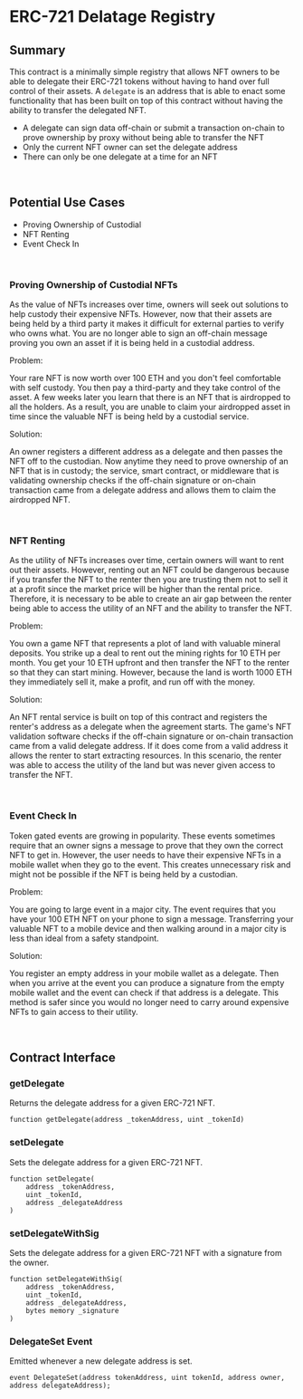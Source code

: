 # ERC-721 Delatage Registry

## Summary

This contract is a minimally simple registry that allows NFT owners to be able to delegate their ERC-721 tokens without having to hand over full control of their assets. A `delegate` is an address that is able to enact some functionality that has been built on top of this contract without having the ability to transfer the delegated NFT.

-   A delegate can sign data off-chain or submit a transaction on-chain to prove ownership by proxy without being able to transfer the NFT
-   Only the current NFT owner can set the delegate address
-   There can only be one delegate at a time for an NFT

<br/>

## Potential Use Cases

-   Proving Ownership of Custodial
-   NFT Renting
-   Event Check In

<br/>

### Proving Ownership of Custodial NFTs

As the value of NFTs increases over time, owners will seek out solutions to help custody their expensive NFTs. However, now that their assets are being held by a third party it makes it difficult for external parties to verify who owns what. You are no longer able to sign an off-chain message proving you own an asset if it is being held in a custodial address.

Problem:

Your rare NFT is now worth over 100 ETH and you don't feel comfortable with self custody. You then pay a third-party and they take control of the asset. A few weeks later you learn that there is an NFT that is airdropped to all the holders. As a result, you are unable to claim your airdropped asset in time since the valuable NFT is being held by a custodial service.

Solution:

An owner registers a different address as a delegate and then passes the NFT off to the custodian. Now anytime they need to prove ownership of an NFT that is in custody; the service, smart contract, or middleware that is validating ownership checks if the off-chain signature or on-chain transaction came from a delegate address and allows them to claim the airdropped NFT.

<br/>

### NFT Renting

As the utility of NFTs increases over time, certain owners will want to rent out their assets. However, renting out an NFT could be dangerous because if you transfer the NFT to the renter then you are trusting them not to sell it at a profit since the market price will be higher than the rental price. Therefore, it is necessary to be able to create an air gap between the renter being able to access the utility of an NFT and the ability to transfer the NFT.

Problem:

You own a game NFT that represents a plot of land with valuable mineral deposits. You strike up a deal to rent out the mining rights for 10 ETH per month. You get your 10 ETH upfront and then transfer the NFT to the renter so that they can start mining. However, because the land is worth 1000 ETH they immediately sell it, make a profit, and run off with the money.

Solution:

An NFT rental service is built on top of this contract and registers the renter's address as a delegate when the agreement starts. The game's NFT validation software checks if the off-chain signature or on-chain transaction came from a valid delegate address. If it does come from a valid address it allows the renter to start extracting resources. In this scenario, the renter was able to access the utility of the land but was never given access to transfer the NFT.

<br/>

### Event Check In

Token gated events are growing in popularity. These events sometimes require that an owner signs a message to prove that they own the correct NFT to get in. However, the user needs to have their expensive NFTs in a mobile wallet when they go to the event. This creates unnecessary risk and might not be possible if the NFT is being held by a custodian.

Problem:

You are going to large event in a major city. The event requires that you have your 100 ETH NFT on your phone to sign a message. Transferring your valuable NFT to a mobile device and then walking around in a major city is less than ideal from a safety standpoint.

Solution:

You register an empty address in your mobile wallet as a delegate. Then when you arrive at the event you can produce a signature from the empty mobile wallet and the event can check if that address is a delegate. This method is safer since you would no longer need to carry around expensive NFTs to gain access to their utility.

<br/>

## Contract Interface

### getDelegate

Returns the delegate address for a given ERC-721 NFT.

```
function getDelegate(address _tokenAddress, uint _tokenId)
```

### setDelegate

Sets the delegate address for a given ERC-721 NFT.

```
function setDelegate(
    address _tokenAddress,
    uint _tokenId,
    address _delegateAddress
)
```

### setDelegateWithSig

Sets the delegate address for a given ERC-721 NFT with a signature from the owner.

```
function setDelegateWithSig(
    address _tokenAddress,
    uint _tokenId,
    address _delegateAddress,
    bytes memory _signature
)
```

### DelegateSet Event

Emitted whenever a new delegate address is set.

```
event DelegateSet(address tokenAddress, uint tokenId, address owner, address delegateAddress);
```

